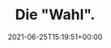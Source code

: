 ---
retweeted: false
source: <a href="https://about.twitter.com/products/tweetdeck" rel="nofollow">TweetDeck</a>
entities:
  user_mentions: []
  urls: []
  symbols: []
  media:
  - expanded_url: https://twitter.com/bascht/status/1408444835732799490/photo/1
    indices:
    - '12'
    - '35'
    url: https://t.co/t1K6vVNzcB
    media_url: http://pbs.twimg.com/media/E4vMrk4WUAE1lH_.png
    id_str: '1408444357489872897'
    id: '1408444357489872897'
    media_url_https: https://pbs.twimg.com/media/E4vMrk4WUAE1lH_.png
    sizes:
      small:
        w: '496'
        h: '275'
        resize: fit
      large:
        w: '496'
        h: '275'
        resize: fit
      medium:
        w: '496'
        h: '275'
        resize: fit
      thumb:
        w: '150'
        h: '150'
        resize: crop
    type: photo
    display_url: pic.twitter.com/t1K6vVNzcB
  hashtags: []
display_text_range:
- '0'
- '35'
favorite_count: '7'
id_str: '1408444835732799490'
truncated: false
retweet_count: '1'
id: '1408444835732799490'
possibly_sensitive: false
created_at: Fri Jun 25 15:19:51 +0000 2021
favorited: false
full_text: Die "Wahl".
lang: de
extended_entities:
  media:
  - expanded_url: https://twitter.com/bascht/status/1408444835732799490/photo/1
    indices:
    - '12'
    - '35'
    url: https://t.co/t1K6vVNzcB
    media_url: http://pbs.twimg.com/media/E4vMrk4WUAE1lH_.png
    id_str: '1408444357489872897'
    id: '1408444357489872897'
    media_url_https: https://pbs.twimg.com/media/E4vMrk4WUAE1lH_.png
    sizes:
      small:
        w: '496'
        h: '275'
        resize: fit
      large:
        w: '496'
        h: '275'
        resize: fit
      medium:
        w: '496'
        h: '275'
        resize: fit
      thumb:
        w: '150'
        h: '150'
        resize: crop
    type: photo
    display_url: pic.twitter.com/t1K6vVNzcB
  - expanded_url: https://twitter.com/bascht/status/1408444835732799490/photo/1
    indices:
    - '12'
    - '35'
    url: https://t.co/t1K6vVNzcB
    media_url: http://pbs.twimg.com/media/E4vMtKwXIAYjlhQ.png
    id_str: '1408444384836788230'
    id: '1408444384836788230'
    media_url_https: https://pbs.twimg.com/media/E4vMtKwXIAYjlhQ.png
    sizes:
      medium:
        w: '424'
        h: '613'
        resize: fit
      large:
        w: '424'
        h: '613'
        resize: fit
      small:
        w: '424'
        h: '613'
        resize: fit
      thumb:
        w: '150'
        h: '150'
        resize: crop
    type: photo
    display_url: pic.twitter.com/t1K6vVNzcB
tags:
- pesos:twitter
date: '2021-06-25T15:19:51+00:00'
src: https://twitter.com/bascht/status/1408444835732799490
original_url: https://twitter.com/bascht/status/1408444835732799490
type: twitter_tweet
media_url: https://img.bascht.com/twitter/pbs.twimg.com/media/E4vMrk4WUAE1lH_.png
text: Die "Wahl".
title: Die "Wahl".

---